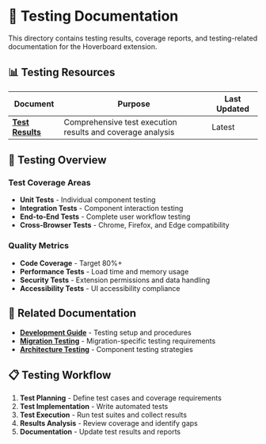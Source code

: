 # 🧪 Testing Documentation

This directory contains testing results, coverage reports, and testing-related documentation for the Hoverboard extension.

## 📊 Testing Resources

| Document | Purpose | Last Updated |
|----------|---------|--------------|
| **[Test Results](test-results.md)** | Comprehensive test execution results and coverage analysis | Latest |

## 🎯 Testing Overview

### Test Coverage Areas
- **Unit Tests** - Individual component testing
- **Integration Tests** - Component interaction testing  
- **End-to-End Tests** - Complete user workflow testing
- **Cross-Browser Tests** - Chrome, Firefox, and Edge compatibility

### Quality Metrics
- **Code Coverage** - Target 80%+
- **Performance Tests** - Load time and memory usage
- **Security Tests** - Extension permissions and data handling
- **Accessibility Tests** - UI accessibility compliance

## 🔗 Related Documentation

- **[Development Guide](../development-guide.md)** - Testing setup and procedures
- **[Migration Testing](../../migration/structured-development-framework.md)** - Migration-specific testing requirements
- **[Architecture Testing](../../architecture/README.md)** - Component testing strategies

## 📋 Testing Workflow

1. **Test Planning** - Define test cases and coverage requirements
2. **Test Implementation** - Write automated tests
3. **Test Execution** - Run test suites and collect results
4. **Results Analysis** - Review coverage and identify gaps
5. **Documentation** - Update test results and reports 
